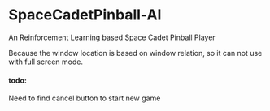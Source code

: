 # SpaceCadetPinball-AI
An Reinforcement Learning based Space Cadet Pinball Player

Because the window location is based on window relation, so it can not use with full screen mode.

#### todo:
Need to find cancel button to start new game